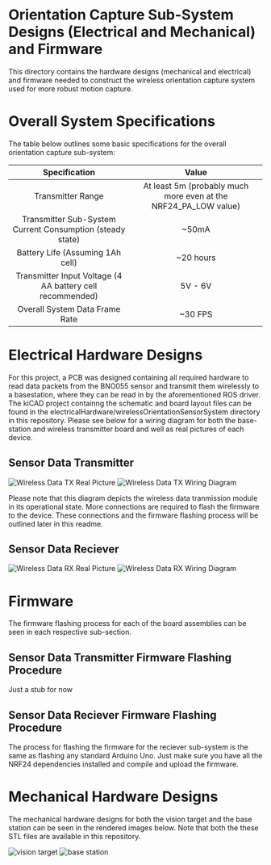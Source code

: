# Orientation Capture Sub-System Designs (Electrical and Mechanical) and Firmware
This directory contains the hardware designs (mechanical and electrical) and firmware needed to construct the wireless orientation capture system used for more robust motion capture.

# Overall System Specifications
The table below outlines some basic specifications for the overall orientation capture sub-system:

|                       Specification                       |                              Value                              |
|:---------------------------------------------------------:|:---------------------------------------------------------------:|
| Transmitter Range                                         | At least 5m (probably much more even at the NRF24_PA_LOW value) |
| Transmitter Sub-System Current Consumption (steady state) | ~50mA                                                           |
| Battery Life (Assuming 1Ah cell)                          | ~20 hours                                                       |
| Transmitter Input Voltage (4 AA battery cell recommended) | 5V - 6V                                                         |
| Overall System Data Frame Rate                            | ~30 FPS                                                         |

# Electrical Hardware Designs
For this project, a PCB was designed containing all required hardware to read data packets from the BNO055 sensor and transmit them wirelessly to a basestation, where they can be read in by the aforementioned ROS driver. The kiCAD project containng the schematic and board layout files can be found in the electricalHardware/wirelessOrientationSensorSystem directory in this repository. Please see below for a wiring diagram for both the base-station and wireless transmitter board and well as real pictures of each device. 

## Sensor Data Transmitter
![Wireless Data TX Real Picture](https://github.com/sherrardTr4129/Kinect-BNO055-Pose-Estimation/blob/main/documentation/images/wirelessDataTX.jpg)
![Wireless Data TX Wiring Diagram](https://github.com/sherrardTr4129/Kinect-BNO055-Pose-Estimation/blob/main/documentation/images/wirelessTxDiagram.png)

Please note that this diagram depicts the wireless data tranmission module in its operational state. More connections are required to flash the firmware to the device. These connections and the firmware flashing process will be outlined later in this readme.

## Sensor Data Reciever 
![Wireless Data RX Real Picture](https://github.com/sherrardTr4129/Kinect-BNO055-Pose-Estimation/blob/main/documentation/images/wirelessDataRX.jpg)
![Wireless Data RX Wiring Diagram](https://github.com/sherrardTr4129/Kinect-BNO055-Pose-Estimation/blob/main/documentation/images/basestationDiagram.png)


# Firmware
The firmware flashing process for each of the board assemblies can be seen in each respective sub-section.

## Sensor Data Transmitter Firmware Flashing Procedure
Just a stub for now

## Sensor Data Reciever Firmware Flashing Procedure
The process for flashing the firmware for the reciever sub-system is the same as flashing any standard Arduino Uno. Just make sure you have all the NRF24 dependencies installed and compile and upload the firmware. 

# Mechanical Hardware Designs 
The mechanical hardware designs for both the vision target and the base station can be seen in the rendered images below. Note that both the these STL files are available in this repository. 

![vision target](https://github.com/sherrardTr4129/Kinect-BNO055-Pose-Estimation/blob/main/documentation/images/visionTarget.PNG)
![base station](https://github.com/sherrardTr4129/Kinect-BNO055-Pose-Estimation/blob/main/documentation/images/basestation.PNG)
